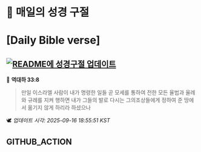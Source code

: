 # 🙏 매일의 성경 구절
# [Daily Bible verse]
## [![README에 성경구절 업데이트](https://github.com/DONGSUKA/first_test/actions/workflows/update-readme-bible.yml/badge.svg)](https://github.com/DONGSUKA/first_test/actions/workflows/update-readme-bible.yml)
<!-- START_BIBLE_VERSE -->
📖 **역대하 33:8**
> 만일 이스라엘 사람이 내가 명령한 일들 곧 모세를 통하여 전한 모든 율법과 율례와 규례를 지켜 행하면 내가 그들의 발로 다시는 그의조상들에게 정하여 준 땅에서 옮기지 않게 하리라 하셨으나

🕊️ _업데이트 시각: 2025-09-16 18:55:51 KST_
  <!-- END_BIBLE_VERSE -->
## GITHUB_ACTION
